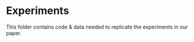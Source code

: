 # Experiments
 
This folder contains code & data needed to replicate the experiments in our paper. 

